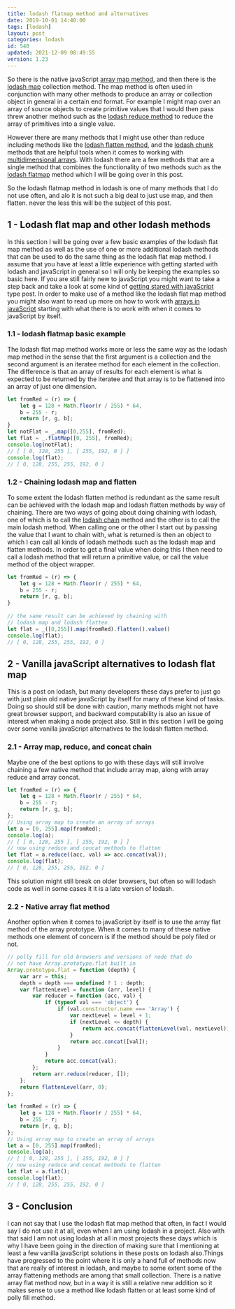 ```yaml
---
title: lodash flatmap method and alternatives
date: 2019-10-01 14:40:00
tags: [lodash]
layout: post
categories: lodash
id: 540
updated: 2021-12-09 08:49:55
version: 1.23
---
```


So there is the native javaScript [array map method](/2020/06/16/js-array-map/), and then there is the [lodash map](/2018/02/02/lodash_map/) collection method. The map method is often used in conjunction with many other methods to produce an array or collection object in general in a certain end format. For example I might map over an array of source objects to create primitive values that I would then pass threw another method such as the [lodash reduce method](/2018/07/25/lodash_reduce/) to reduce the array of primitives into a single value. 

However there are many methods that I might use other than reduce including methods like the [lodash flatten method](/2018/08/12/lodash_flatten/), and the [lodash chunk](/2017/09/13/lodash-chunk/) methods that are helpful tools when it comes to working with [multidimensional arrays](/2020/03/31/js-array-multidimensional/). With lodash there are a few methods that are a single method that combines the functionality of two methods such as the [lodash flatmap](https://lodash.com/docs/4.17.15#flatMap) method which I will be going over in this post.

So the lodash flatmap method in lodash is one of many methods that I do not use often, and alo it is not such a big deal to just use map, and then flatten. never the less this will be the subject of this post.

<!-- more -->

## 1 - Lodash flat map and other lodash methods

In this section I will be going over a few basic examples of the lodash flat map method as well as the use of one or more additional lodash methods that can be used to do the same thing as the lodash flat map method. I assume that you have at least a little experience with getting started with lodash and javaScript in general so I will only be keeping the examples so basic here. If you are still fairly new to javaScript you might want to take a step back and take a look at some kind of [getting stared with javaScript](/2018/11/27/js-getting-started/) type post. In order to make use of a method like the lodash flat map method you might also want to read up more on how to work with [arrays in javaScript](/2018/12/10/js-array/) starting with what there is to work with when it comes to javaScript by itself.

### 1.1 - lodash flatmap basic example

The lodash flat map method works more or less the same way as the lodash map method in the sense that the first argument is a collection and the second argument is an iteratee method for each element in the collection. The difference is that an array of results for each element is what is expected to be returned by the iteratee and that array is to be flattened into an array of just one dimension.

```js
let fromRed = (r) => {
    let g = 128 + Math.floor(r / 255) * 64,
    b = 255 - r;
    return [r, g, b];
}
let notFlat = _.map([0,255], fromRed);
let flat = _.flatMap([0, 255], fromRed);
console.log(notFlat);
// [ [ 0, 128, 255 ], [ 255, 192, 0 ] ]
console.log(flat);
// [ 0, 128, 255, 255, 192, 0 ]
```

### 1.2 - Chaining lodash map and flatten

To some extent the lodash flatten method is redundant as the same result can be achieved with the lodash map and lodash flatten methods by way of chaining. There are two ways of going about doing chaining with lodash, one of which is to call the [lodash chain](/2018/11/11/lodash_chain/) method and the other is to call the main lodash method. When calling one or the other I start out by passing the value that I want to chain with, what is returned is then an object to which I can call all kinds of lodash methods such as the lodash map and flatten methods. In order to get a final value when doing this I then need to call a lodash method that will return a primitive value, or call the value method of the object wrapper.

```js
let fromRed = (r) => {
    let g = 128 + Math.floor(r / 255) * 64,
    b = 255 - r;
    return [r, g, b];
}
 
// the same result can be achieved by chaining with
// lodash map and lodash flatten
let flat = _([0,255]).map(fromRed).flatten().value()
console.log(flat);
// [ 0, 128, 255, 255, 192, 0 ]
```

## 2 - Vanilla javaScript alternatives to lodash flat map

This is a post on lodash, but many developers these days prefer to just go with just plain old native javaScript by itself for many of these kind of tasks. Doing so should still be done with caution, many methods might not have great browser support, and backward computability is also an issue of interest when making a node project also. Still in this section I will be going over some vanilla javaScript alternatives to the lodash flatten method.

### 2.1 - Array map, reduce, and concat chain

Maybe one of the best options to go with these days will still involve chaining a few native method that include array map, along with array reduce and array concat.

```js
let fromRed = (r) => {
    let g = 128 + Math.floor(r / 255) * 64,
    b = 255 - r;
    return [r, g, b];
};
// Using array map to create an array of arrays
let a = [0, 255].map(fromRed);
console.log(a);
// [ [ 0, 128, 255 ], [ 255, 192, 0 ] ]
// now using reduce and concat methods to flatten
let flat = a.reduce((acc, val) => acc.concat(val));
console.log(flat);
// [ 0, 128, 255, 255, 192, 0 ]
```

This solution might still break on older browsers, but often so will lodash code as well in some cases it it is a late version of lodash.

### 2.2 - Native array flat method

Another option when it comes to javaScript by itself is to use the array flat method of the array prototype. When it comes to many of these native methods one element of concern is if the method should be poly filed or not.

```js
// polly fill for old browsers and versions of node that do
// not have Array.prototype.flat built in
Array.prototype.flat = function (depth) {
    var arr = this;
    depth = depth === undefined ? 1 : depth;
    var flattenLevel = function (arr, level) {
        var reducer = function (acc, val) {
            if (typeof val === 'object') {
                if (val.constructor.name === 'Array') {
                    var nextLevel = level + 1;
                    if (nextLevel <= depth) {
                        return acc.concat(flattenLevel(val, nextLevel));
                    }
                    return acc.concat([val]);
                }
            }
            return acc.concat(val);
        };
        return arr.reduce(reducer, []);
    };
    return flattenLevel(arr, 0);
};
 
let fromRed = (r) => {
    let g = 128 + Math.floor(r / 255) * 64,
    b = 255 - r;
    return [r, g, b];
};
// Using array map to create an array of arrays
let a = [0, 255].map(fromRed);
console.log(a);
// [ [ 0, 128, 255 ], [ 255, 192, 0 ] ]
// now using reduce and concat methods to flatten
let flat = a.flat();
console.log(flat);
// [ 0, 128, 255, 255, 192, 0 ]
```

## 3 - Conclusion

I can not say that I use the lodash flat map method that often, in fact I would say I do not use it at all, even when I am using lodash in a project. Also with that said I am not using lodash at all in most projects these days which is why I have been going in the direction of making sure that I mentioning at least a few vanilla javaScript solutions in these posts on lodash also.Things have progressed to the point where it is only a hand full of methods now that are really of interest in lodash, and maybe to some extent some of the array flattening methods are among that small collection. There is a native array flat method now, but in a way it is still a relative new addition so it makes sense to use a method like lodash flatten or at least some kind of polly fill method.

